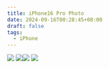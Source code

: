 ```yaml
---
title: iPhone16 Pro Photo
date: 2024-09-16T00:28:45+08:00
draft: false
tags:
  - iPhone
---
```

![](https://r2webp.cmand.top/https://r2.cmand.top/20240920_172502925_iOS.jpg)
![](https://r2webp.cmand.top/https://r2.cmand.top/20240920_165021558_iOS.jpg)![](https://r2webp.cmand.top/https://r2.cmand.top/20240920_165005553_iOS.jpg)
![](https://r2webp.cmand.top/https://r2.cmand.top/20240920_150936112_iOS.jpg)